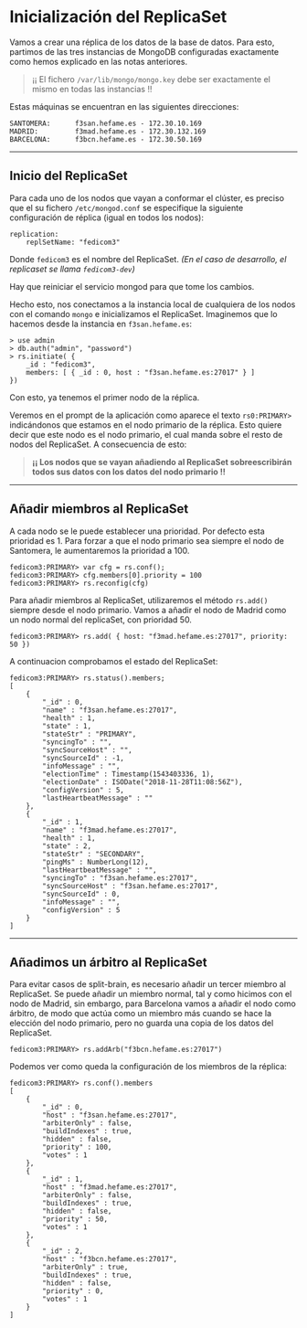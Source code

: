 # Inicialización del ReplicaSet

Vamos a crear una réplica de los datos de la base de datos. 
Para esto, partimos de las tres instancias de MongoDB configuradas exactamente como hemos explicado en las notas anteriores.

> ¡¡ El fichero `/var/lib/mongo/mongo.key` debe ser exactamente el mismo en todas las instancias !!

Estas máquinas se encuentran en las siguientes direcciones:

```
SANTOMERA:      f3san.hefame.es - 172.30.10.169
MADRID:         f3mad.hefame.es - 172.30.132.169
BARCELONA:      f3bcn.hefame.es - 172.30.50.169
```

---
## Inicio del ReplicaSet

Para cada uno de los nodos que vayan a conformar el clúster, es preciso que el su fichero `/etc/mongod.conf` se 
especifique la siguiente configuración de réplica (igual en todos los nodos):

```
replication:
    replSetName: "fedicom3"
```

Donde `fedicom3` es el nombre del ReplicaSet. _(En el caso de desarrollo, el replicaset se llama `fedicom3-dev`)_

Hay que reiniciar el servicio mongod para que tome los cambios.

Hecho esto, nos conectamos a la instancia local de cualquiera de los nodos con el comando `mongo` e inicializamos el ReplicaSet. 
Imaginemos que lo hacemos desde la instancia en `f3san.hefame.es`:

```
> use admin
> db.auth("admin", "password")
> rs.initiate( {
    _id : "fedicom3",
    members: [ { _id : 0, host : "f3san.hefame.es:27017" } ]
})
```

Con esto, ya tenemos el primer nodo de la réplica. 

Veremos en el prompt de la aplicación como aparece el texto `rs0:PRIMARY>` indicándonos que estamos en el nodo primario de la réplica. 
Esto quiere decir que este nodo es el nodo primario, el cual manda sobre el resto de nodos del ReplicaSet. A consecuencia de esto:
> **¡¡ Los nodos que se vayan añadiendo al ReplicaSet sobreescribirán todos sus datos con los datos del nodo primario !!**

---
## Añadir miembros al ReplicaSet

A cada nodo se le puede establecer una prioridad. Por defecto esta prioridad es 1. Para forzar a que el nodo primario sea siempre el nodo de Santomera, le aumentaremos la prioridad a 100.

```
fedicom3:PRIMARY> var cfg = rs.conf();
fedicom3:PRIMARY> cfg.members[0].priority = 100
fedicom3:PRIMARY> rs.reconfig(cfg)
```

Para añadir miembros al ReplicaSet, utilizaremos el método `rs.add()` siempre desde el nodo primario. 
Vamos a añadir el nodo de Madrid como un nodo normal del replicaSet, con prioridad 50.

```
fedicom3:PRIMARY> rs.add( { host: "f3mad.hefame.es:27017", priority: 50 })
```

A continuacion comprobamos el estado del ReplicaSet:

```
fedicom3:PRIMARY> rs.status().members;
[
    {
        "_id" : 0,
        "name" : "f3san.hefame.es:27017",
        "health" : 1,
        "state" : 1,
        "stateStr" : "PRIMARY",
        "syncingTo" : "",
        "syncSourceHost" : "",
        "syncSourceId" : -1,
        "infoMessage" : "",
        "electionTime" : Timestamp(1543403336, 1),
        "electionDate" : ISODate("2018-11-28T11:08:56Z"),
        "configVersion" : 5,
        "lastHeartbeatMessage" : ""
    },
    {
        "_id" : 1,
        "name" : "f3mad.hefame.es:27017",
        "health" : 1,
        "state" : 2,
        "stateStr" : "SECONDARY",
        "pingMs" : NumberLong(12),
        "lastHeartbeatMessage" : "",
        "syncingTo" : "f3san.hefame.es:27017",
        "syncSourceHost" : "f3san.hefame.es:27017",
        "syncSourceId" : 0,
        "infoMessage" : "",
        "configVersion" : 5
    }
]
```

---
## Añadimos un árbitro al ReplicaSet

Para evitar casos de split-brain, es necesario añadir un tercer miembro al ReplicaSet. 
Se puede añadir un miembro normal, tal y como hicimos con el nodo de Madrid, sin embargo, para Barcelona vamos a añadir el nodo como árbitro, 
de modo que actúa como un miembro más cuando se hace la elección del nodo primario, pero no guarda una copia de los datos del ReplicaSet.

```
fedicom3:PRIMARY> rs.addArb("f3bcn.hefame.es:27017")
```

Podemos ver como queda la configuración de los miembros de la réplica:

```
fedicom3:PRIMARY> rs.conf().members
[
    {
        "_id" : 0,
        "host" : "f3san.hefame.es:27017",
        "arbiterOnly" : false,
        "buildIndexes" : true,
        "hidden" : false,
        "priority" : 100,
        "votes" : 1
    },
    {
        "_id" : 1,
        "host" : "f3mad.hefame.es:27017",
        "arbiterOnly" : false,
        "buildIndexes" : true,
        "hidden" : false,
        "priority" : 50,
        "votes" : 1
    },
    {
        "_id" : 2,
        "host" : "f3bcn.hefame.es:27017",
        "arbiterOnly" : true,
        "buildIndexes" : true,
        "hidden" : false,
        "priority" : 0,
        "votes" : 1
    }
]


